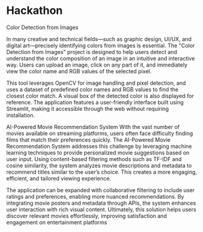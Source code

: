 # Hackathon

 Color Detection from Images
 
In many creative and technical fields—such as graphic design, UI/UX, and digital art—precisely identifying colors from images is essential. The "Color Detection from Images" project is designed to help users detect and understand the color composition of an image in an intuitive and interactive way. Users can upload an image, click on any part of it, and immediately view the color name and RGB values of the selected pixel.

This tool leverages OpenCV for image handling and pixel detection, and uses a dataset of predefined color names and RGB values to find the closest color match. A visual box of the detected color is also displayed for reference. The application features a user-friendly interface built using Streamlit, making it accessible through the web without requiring installation.

AI-Powered Movie Recommendation System
With the vast number of movies available on streaming platforms, users often face difficulty finding films that match their preferences quickly. The AI-Powered Movie Recommendation System addresses this challenge by leveraging machine learning techniques to provide personalized movie suggestions based on user input. Using content-based filtering methods such as TF-IDF and cosine similarity, the system analyzes movie descriptions and metadata to recommend titles similar to the user’s choice. This creates a more engaging, efficient, and tailored viewing experience.

The application can be expanded with collaborative filtering to include user ratings and preferences, enabling more nuanced recommendations. By integrating movie posters and metadata through APIs, the system enhances user interaction with rich visual content. Ultimately, this solution helps users discover relevant movies effortlessly, improving satisfaction and engagement on entertainment platforms
